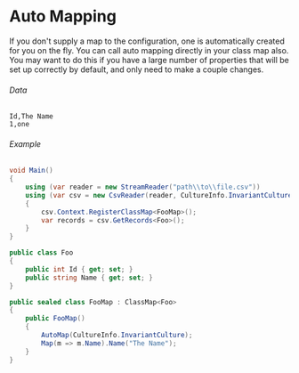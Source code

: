 ﻿# Auto Mapping

If you don't supply a map to the configuration, one is automatically created for you on the fly. You can call auto mapping directly in your class map also. You may want to do this if you have a large number of properties that will be set up correctly by default, and only need to make a couple changes.

###### Data

```
Id,The Name
1,one
```

###### Example

```cs
void Main()
{	   
	using (var reader = new StreamReader("path\\to\\file.csv"))
    using (var csv = new CsvReader(reader, CultureInfo.InvariantCulture))
    {
        csv.Context.RegisterClassMap<FooMap>();
        var records = csv.GetRecords<Foo>();
    }
}

public class Foo
{
	public int Id { get; set; }
	public string Name { get; set; }
}

public sealed class FooMap : ClassMap<Foo>
{
	public FooMap()
	{
		AutoMap(CultureInfo.InvariantCulture);
		Map(m => m.Name).Name("The Name");
	}
}
```
